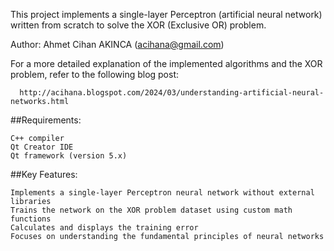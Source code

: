 This project implements a single-layer Perceptron (artificial neural network) written from scratch to solve the XOR (Exclusive OR) problem.

Author: Ahmet Cihan AKINCA (acihana@gmail.com)

For a more detailed explanation of the implemented algorithms and the XOR problem, refer to the following blog post:
      
      http://acihana.blogspot.com/2024/03/understanding-artificial-neural-networks.html 

##Requirements:

    C++ compiler
    Qt Creator IDE
    Qt framework (version 5.x)

##Key Features:

    Implements a single-layer Perceptron neural network without external libraries
    Trains the network on the XOR problem dataset using custom math functions
    Calculates and displays the training error
    Focuses on understanding the fundamental principles of neural networks

